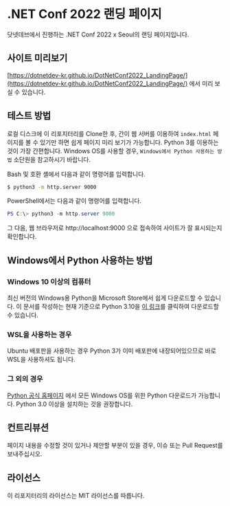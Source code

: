 # .NET Conf 2022 랜딩 페이지

닷넷데브에서 진행하는 .NET Conf 2022 x Seoul의 랜딩 페이지입니다.

## 사이트 미리보기

[https://dotnetdev-kr.github.io/DotNetConf2022_LandingPage/](https://dotnetdev-kr.github.io/DotNetConf2022_LandingPage/) 에서 미리 보실 수 있습니다.

## 테스트 방법

로컬 디스크에 이 리포지터리를 Clone한 후, 간이 웹 서버를 이용하여 `index.html` 페이지를 볼 수 있기만 하면 쉽게 페이지 미리 보기가 가능합니다. Python 3를 이용하는 것이 가장 간편합니다. Windows OS를 사용할 경우, `Windows에서 Python 사용하는 방법` 소단원을 참고하시기 바랍니다.

Bash 및 호환 셸에서 다음과 같이 명령어를 입력합니다.

```bash
$ python3 -m http.server 9000
```

PowerShell에서는 다음과 같이 명령어를 입력합니다.

```powershell
PS C:\> python3 -m http.server 9000
```

그 다음, 웹 브라우저로 http://localhost:9000 으로 접속하여 사이트가 잘 표시되는지 확인합니다.

## Windows에서 Python 사용하는 방법

### Windows 10 이상의 컴퓨터

최신 버전의 Windows용 Python을 Microsoft Store에서 쉽게 다운로드할 수 있습니다. 이 문서를 작성하는 현재 기준으로 Python 3.10을 [이 링크](https://www.microsoft.com/store/productId/9PJPW5LDXLZ5)를 클릭하여 다운로드할 수 있습니다.

### WSL을 사용하는 경우

Ubuntu 배포판을 사용하는 경우 Python 3가 이미 배포판에 내장되어있으므로 바로 WSL을 사용하셔도 됩니다.

### 그 외의 경우

[Python 공식 홈페이지](https://www.python.org/) 에서 모든 Windows OS를 위한 Python 다운로드가 가능합니다. Python 3.0 이상을 설치하는 것을 권장합니다.

## 컨트리뷰션

페이지 내용을 수정할 것이 있거나 제안할 부분이 있을 경우, 이슈 또는 Pull Request를 보내주십시오.

## 라이선스

이 리포지터리의 라이선스는 MIT 라이선스를 따릅니다.
